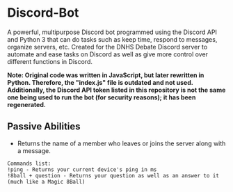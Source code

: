 # Discord-Bot
A powerful, multipurpose Discord bot programmed using the Discord API and Python 3 that can do tasks such as keep time, respond to messages, organize servers, etc. Created for the DNHS Debate Discord server to automate and ease tasks on Discord as well as give more control over different functions in Discord.

**Note: Original code was written in JavaScript, but later rewritten in Python. Therefore, the "index.js" file is outdated and not used.
        Additionally, the Discord API token listed in this repository is not the same one being used to run the bot (for security
        reasons); it has been regenerated.**

## Passive Abilities
- Returns the name of a member who leaves or joins the server along with a message.

```
Commands list:
!ping - Returns your current device's ping in ms
!8ball + question - Returns your question as well as an answer to it (much like a Magic 8Ball)
```
